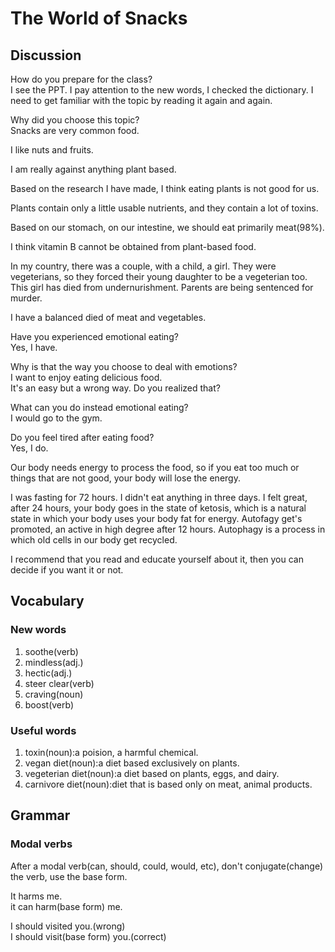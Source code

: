# The World of Snacks
## Discussion
How do you prepare for the class?  
I see the PPT. I pay attention to the new words, I checked the dictionary. I need to get familiar with the topic by reading it again and again.  

Why did you choose this topic?  
Snacks are very common food.  

I like nuts and fruits.  

I am really against anything plant based.  

Based on the research I have made, I think eating plants is not good for us.  

Plants contain only a little usable nutrients, and they contain a lot of toxins. 

Based on our stomach, on our intestine, we should eat primarily meat(98%).  

I think vitamin B cannot be obtained from plant-based food.  

In my country, there was a couple, with a child, a girl. They were vegeterians, so they forced their young daughter to be a vegeterian too. This girl has died from undernurishment. Parents are being sentenced for murder.  

I have a balanced died of meat and vegetables.  

Have you experienced emotional eating?  
Yes, I have.  

Why is that the way you choose to deal with emotions?  
I want to enjoy eating delicious food.  
It's an easy but a wrong way. Do you realized that?   

What can you do instead emotional eating?  
I would go to the gym.  

Do you feel tired after eating food?  
Yes, I do.  

Our body needs energy to process the food, so if you eat too much or things that are not good, your body will lose the energy.  

I was fasting for 72 hours. I didn't eat anything in three days. I felt great, after 24 hours, your body goes in the state of ketosis, which is a natural state in which your body uses your body fat for energy. Autofagy get's promoted, an active in high degree after 12 hours. Autophagy is a process in which old cells in our body get recycled.    

I recommend that you read and educate yourself about it, then you can decide if you want it or not.  

## Vocabulary
### New words
1. soothe(verb)
1. mindless(adj.)
1. hectic(adj.)
1. steer clear(verb)
1. craving(noun)
1. boost(verb)
### Useful words
1. toxin(noun):a poision, a harmful chemical.
1. vegan diet(noun):a diet based exclusively on plants.
1. vegeterian diet(noun):a diet based on plants, eggs, and dairy.
1. carnivore diet(noun):diet that is based only on meat, animal products.

## Grammar
### Modal verbs
After a modal verb(can, should, could, would, etc), don't conjugate(change) the verb, use the base form.  

It harms me.  
it can harm(base form) me.  

I should visited you.(wrong)  
I should visit(base form) you.(correct)  

